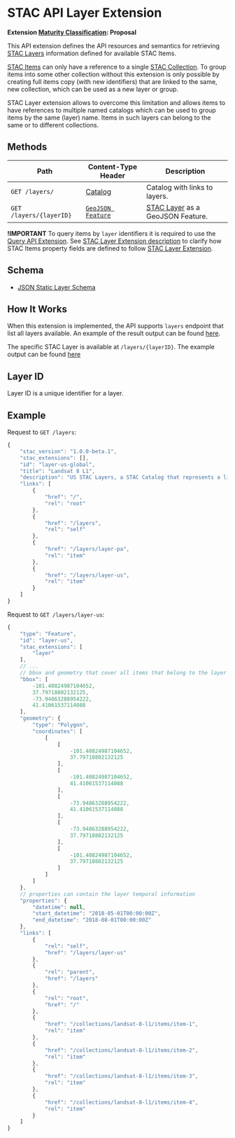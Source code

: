 # STAC API Layer Extension

**Extension [Maturity Classification](https://github.com/radiantearth/stac-api-spec/blob/master/extensions/README.md#extension-maturity): Proposal**

This API extension defines the API resources and semantics for retrieving [STAC Layers](../../../stac-spec/extensions/layer/README.md)
information defined for available STAC Items.

[STAC Items](https://github.com/radiantearth/stac-spec/tree/master/item-spec) can only have a reference to a single [STAC Collection](https://github.com/radiantearth/stac-spec/tree/master/collection-spec). To group items into some other collection without this extension is only possible by creating full items copy (with new identifiers) that are linked to the same, new collection, which can be used as a new layer or group.

STAC Layer extension allows to overcome this limitation and allows items to have references to multiple named catalogs which can be used to group items by the same (layer) name. Items in such layers can belong to the same or to different collections.

## Methods

| Path                    | Content-Type Header                                                                                         | Description                                                                       |
| ----------------------- | ----------------------------------------------------------------------------------------------------------- | --------------------------------------------------------------------------------- |
| `GET /layers/`          | [Catalog](https://github.com/radiantearth/stac-api-spec/blob/master/stac-spec/catalog-spec/catalog-spec.md) | Catalog with links to layers.                                                      |
| `GET /layers/{layerID}` | [`GeoJSON Feature`](https://github.com/azavea/stac4s/blob/4aba9c6691fde1d5235f165454ceaef6c6b3e165/docs/stac-spec/extensions/layer/json-schema/layer-schema.json)                                                                                       | [STAC Layer](../../../stac-spec/extensions/layer/README.md) as a GeoJSON Feature. |

**!IMPORTANT** 
To query items by `layer` identifiers it is required to use the [Query API Extension](https://github.com/radiantearth/stac-api-spec/tree/master/extensions/query). See [STAC Layer Extension description](../../../stac-spec/extensions/layer/README.md#item-fields) to clarify how STAC Items property fields are defined to follow [STAC Layer Extension](../../../stac-spec/extensions/layer/README.md).

## Schema

- [JSON Static Layer Schema](../../../stac-spec/extensions/layer/json-schema/layer-schema.json)

## How It Works

When this extension is implemented, the API supports `layers` endpoint that list all layers available. An example of the result output can be found [here](../../../stac-spec/extensions/layer/examples/landsat-stac-layers/layers/catalog.json).

The specific STAC Layer is available at `/layers/{layerID}`. The example output can be found [here](../../../stac-spec/extensions/layer/examples/landsat-stac-layers/layers/us.json)

## Layer ID

Layer ID is a unique identifier for a layer.

## Example

Request to `GET /layers`:

```javascript
{
    "stac_version": "1.0.0-beta.1",
    "stac_extensions": [],
    "id": "layer-us-global",
    "title": "Landsat 8 L1",
    "description": "US STAC Layers, a STAC Catalog that represents a list of STAC Layers",
    "links": [
        {
            "href": "/",
            "rel": "root"
        },
        {
            "href": "/layers",
            "rel": "self"
        },
        {
            "href": "/layers/layer-pa",
            "rel": "item"
        },
        {
            "href": "/layers/layer-us",
            "rel": "item"
        }
    ]
}
```

Request to `GET /layers/layer-us`:

```javascript
{
    "type": "Feature",
    "id": "layer-us",
    "stac_extensions": [
        "layer"
    ],
    // ... 
    // bbox and geometry that cover all items that belong to the layer
    "bbox": [
        -101.40824987104652,
        37.79718802132125,
        -73.94863288954222,
        41.41061537114088
    ],
    "geometry": {
        "type": "Polygon",
        "coordinates": [
            [
                [
                    -101.40824987104652,
                    37.79718802132125
                ],
                [
                    -101.40824987104652,
                    41.41061537114088
                ],
                [
                    -73.94863288954222,
                    41.41061537114088
                ],
                [
                    -73.94863288954222,
                    37.79718802132125
                ],
                [
                    -101.40824987104652,
                    37.79718802132125
                ]
            ]
        ]
    },
    // properties can contain the layer temporal information
    "properties": {
        "datetime": null,
        "start_datetime": "2018-05-01T00:00:00Z",
        "end_datetime": "2018-08-01T00:00:00Z"
    },
    "links": [
        {
            "rel": "self",
            "href": "/layers/layer-us"
        },
        {
            "rel": "parent",
            "href": "/layers"
        },
        {
            "rel": "root",
            "href": "/"
        },
        {
            "href": "/collections/landsat-8-l1/items/item-1",
            "rel": "item"
        },
        {
            "href": "/collections/landsat-8-l1/items/item-2",
            "rel": "item"
        },
        {
            "href": "/collections/landsat-8-l1/items/item-3",
            "rel": "item"
        },
        {
            "href": "/collections/landsat-8-l1/items/item-4",
            "rel": "item"
        }
    ]
}
```
